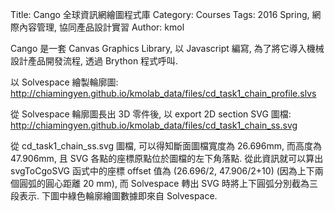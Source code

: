 Title: Cango 全球資訊網繪圖程式庫
Category: Courses
Tags: 2016 Spring, 網際內容管理, 協同產品設計實習
Author: kmol

Cango 是一套 Canvas Graphics Library, 以 Javascript 編寫, 為了將它導入機械設計產品開發流程, 透過 Brython 程式呼叫.

<!-- PELICAN_END_SUMMARY -->

以 Solvespace 繪製輪廓圖: <a href="http://chiamingyen.github.io/kmolab_data/files/cd_task1_chain_profile.slvs">http://chiamingyen.github.io/kmolab_data/files/cd_task1_chain_profile.slvs</a>

從 Solvespace 輪廓圖長出 3D 零件後, 以 export 2D section SVG 圖檔: <a href="http://chiamingyen.github.io/kmolab_data/files/cd_task1_chain_ss.svg">http://chiamingyen.github.io/kmolab_data/files/cd_task1_chain_ss.svg</a>

從 cd_task1_chain_ss.svg 圖檔, 可以得知斷面圖檔寬度為 26.696mm, 而高度為 47.906mm, 且 SVG 各點的座標原點位於圖檔的左下角落點. 從此資訊就可以算出 svgToCgoSVG 函式中的座標 offset 值為 (26.696/2, 47.906/2+10) (因為上下兩個圓弧的圓心距離 20 mm), 而 Solvespace 轉出 SVG 時將上下圓弧分別截為三段表示. 下圖中綠色輪廓繪圖數據即來自 Solvespace.

<script type="text/javascript" src="http://brython.info/src/brython_dist.js"></script>
<script type="text/javascript" src="http://cptocadp-2015fallhw.rhcloud.com/static/Cango-8v03.js"></script>
<script type="text/javascript" src="http://cptocadp-2015fallhw.rhcloud.com/static/Cango2D-6v13.js"></script>
<script type="text/javascript" src="http://cptocadp-2015fallhw.rhcloud.com/static/CangoAxes-1v33.js"></script>
<script>
window.onload=function(){
brython(1);
}
</script>

<canvas id="plotarea" width="800" height="800"></canvas>

<script type="text/python">
from javascript import JSConstructor
from browser import window
import math

cango = JSConstructor(window.Cango)
cobj = JSConstructor(window.Cobj)
shapedefs = window.shapeDefs
obj2d = JSConstructor(window.Obj2D)
cgo = cango("plotarea")

#cgo.setWorldCoords(-300, -300, 600, 600)
cgo.setWorldCoords(-200, -200, 400, 400) 

#畫座標軸線

cgo.drawAxes(0, 190, 0, 190, {
    "strokeColor":"#aaaaaa",
    "fillColor": "#aaaaaa",
    "xTickInterval": 10,
    "xLabelInterval": 20,
    "yTickInterval": 10,
    "yLabelInterval": 20})

deg = math.pi/180

#選擇長弧, 且向內畫弧
def chain1(x, y, rx, ry, rot, color, border, linewidth):
    # 旋轉必須要針對相對中心 rot not working yet
    chamber = "M -6.8397, -1.4894                      A 7, 7, 0, 1, 0, 6.8397, -1.4894                      A 40, 40, 0, 0, 1, 6.8397, -18.511                      A 7, 7, 0, 1, 0, -6.8397, -18.511                      A 40, 40, 0, 0, 1, -6.8397, -1.4894 z"
    cgoChamber = window.svgToCgoSVG(chamber)
    cmbr = cobj(cgoChamber, "SHAPE", {
            "fillColor": color,
            "border": border,
            "strokeColor": "black",
            "lineWidth": linewidth })
    # 尺寸放大兩倍
    cgo.render(cmbr, x, y, 2, rot)
    cgo.drawText("1-長向內", x, y-10, {"fontSize":10, "fontWeight": 1200, "lorg":5 })

# 選擇短弧, 且向內畫弧
def chain2(x, y, rx, ry, rot, color, border, linewidth):
    # 旋轉必須要針對相對中心 rot not working yet
    chamber = "M -6.8397, -1.4894                      A 7, 7, 0, 0, 0, 6.8397, -1.4894                      A 40, 40, 0, 0, 1, 6.8397, -18.511                      A 7, 7, 0, 1, 0, -6.8397, -18.511                      A 40, 40, 0, 0, 1, -6.8397, -1.4894 z"
    cgoChamber = window.svgToCgoSVG(chamber)
    cmbr = cobj(cgoChamber, "SHAPE", {
            "fillColor": color,
            "border": border,
            "strokeColor": "black",
            "lineWidth": linewidth })
    # 尺寸放大兩倍
    cgo.render(cmbr, x, y, 2, rot)
    cgo.drawText("2-短向內", x, y-10, {"fontSize":10, "fontWeight": 1200, "lorg":5 })

#選擇長弧, 且向外畫弧
def chain3(x, y, rx, ry, rot, color, border, linewidth):
    # 旋轉必須要針對相對中心 rot not working yet
    chamber = "M -6.8397, -1.4894                      A 7, 7, 0, 1, 1, 6.8397, -1.4894                      A 40, 40, 0, 0, 1, 6.8397, -18.511                      A 7, 7, 0, 1, 0, -6.8397, -18.511                      A 40, 40, 0, 0, 1, -6.8397, -1.4894 z"
    cgoChamber = window.svgToCgoSVG(chamber)
    cmbr = cobj(cgoChamber, "SHAPE", {
            "fillColor": color,
            "border": border,
            "strokeColor": "black",
            "lineWidth": linewidth })
    # 尺寸放大兩倍
    cgo.render(cmbr, x, y, 2, rot)
    cgo.drawText("3-長向外", x, y-30, {"fontSize":10, "fontWeight": 1200, "lorg":5 })

#選擇短弧, 且向外畫弧
def chain4(x, y, rx, ry, rot, color, border, linewidth):
    # 旋轉必須要針對相對中心 rot not working yet
    chamber = "M -6.8397, -1.4894                      A 7, 7, 0, 0, 1, 6.8397, -1.4894                      A 40, 40, 0, 0, 1, 6.8397, -18.511                      A 7, 7, 0, 1, 0, -6.8397, -18.511                      A 40, 40, 0, 0, 1, -6.8397, -1.4894 z"
    cgoChamber = window.svgToCgoSVG(chamber)
    cmbr = cobj(cgoChamber, "SHAPE", {
            "fillColor": color,
            "border": border,
            "strokeColor": "black",
            "lineWidth": linewidth })
    # 尺寸放大兩倍
    cgo.render(cmbr, x, y, 2, rot)
    cgo.drawText("4-短向外", x, y-30, {"fontSize":10, "fontWeight": 1200, "lorg":5 })

#利用 boundary 界定出繪圖的範圍
def boundary():
    chamber = "M -200, -200 L 200, -200 L 200, 200 L -200, 200z"
    cgoChamber = window.svgToCgoSVG(chamber)
    cmbr = cobj(cgoChamber, "PATH", {
            "fillColor": "black",
            "border": True,
            "strokeColor": "black",
            "lineWidth": 5 })
    # 尺寸放大兩倍
    cgo.render(cmbr, 0, 0, 1, 0)
    #cgo.drawText("2-短向內", x, y-10, {"fontSize":10, "fontWeight": 1200, "lorg":5 })

def drawSpiral():
    chamber = "M 289.16,447.14 \
                 C 233.33,399.03 267.47,290.34 364.53,265.28 \
                   408.88,269.91 448.14,282.58 483.22,303.79 \
                   391.79,287.12 292.99,369.50 331.90,451.11 \
                   318.79,447.43 302.35,446.61 289.16,447.14 z"
    cgoChamber = window.svgToCgoSVG(chamber, -287, -536)
    cmbr = cobj(cgoChamber, "SHAPE", {
        "fillColor":"lightyellow",
        "strokeColor":"tan",
        "lineWidthWC":4,
        "border":True })
    #cgo.drawShape(shapedefs.circle(8),0 ,0 , {"fillColor":"tan"})
    cmbr.scale(0.5)
    scl = 1
    for i in range(50):
        scl = scl/(1.08)
        cgo.render(cmbr, 0, 0, scl, -i*24.5)

# 從 solvespace 轉出的 SVG (必須長出實體, 然後選擇斷面後, 以 export 2D section 轉出 SVG) 
# width='26.696mm' height='47.906mm', 且原點在左下角落
def solvespace(x, y):
    centerx = 26.696/2
    centery = 47.906/2+10
    chamber = "M16.772 7.656 \
            A7.000,7.000 0 0,1 8.924,7.656 \
            A7.000,7.000 0 0,1 6.008,14.942 \
            A40.000,40.000 0 0,1 6.008,31.964 \
            A7.000,7.000 0 0,0 8.924,39.250 \
            A7.000,7.000 0 0,0 16.772,39.250 \
            A7.000,7.000 0 0,0 19.688,31.964 \
            A40.000,40.000 0 0,1 19.688,14.942 \
            A7.000,7.000 0 0,0 16.772,7.656z"
    # 以其中一個相切點作為關鍵原點
    # -centerx 為 x 座標的 offset 值, 也就是新原點位於 (centerx, centery)
    cgoChamber = window.svgToCgoSVG(chamber, -centerx, -centery)
    cmbr = cobj(cgoChamber, "SHAPE", {
            "fillColor": "green",
            "border": True,
            "strokeColor": "black",
            "lineWidth": 4 })
    # 尺寸放大兩倍
    cgo.render(cmbr, x, y, 2, 0)
    cgo.drawText("從 ss 轉出", x, y-30, {"fontSize":10, "fontWeight": 1200, "lorg":5 })

boundary()
drawSpiral()
yellow = "#f4c20d"
white = "#ffffff"
chain1(0, 0, 0, 0, 0, white, True, 4)
chain2(35, 0, 0, 0, 0, white, True, 4)
chain3(70, 0, 0, 0, 0, white, True, 4)
chain4(105, 0, 0, 0, 0, white, True, 4)
solvespace(140, 0)
</script>